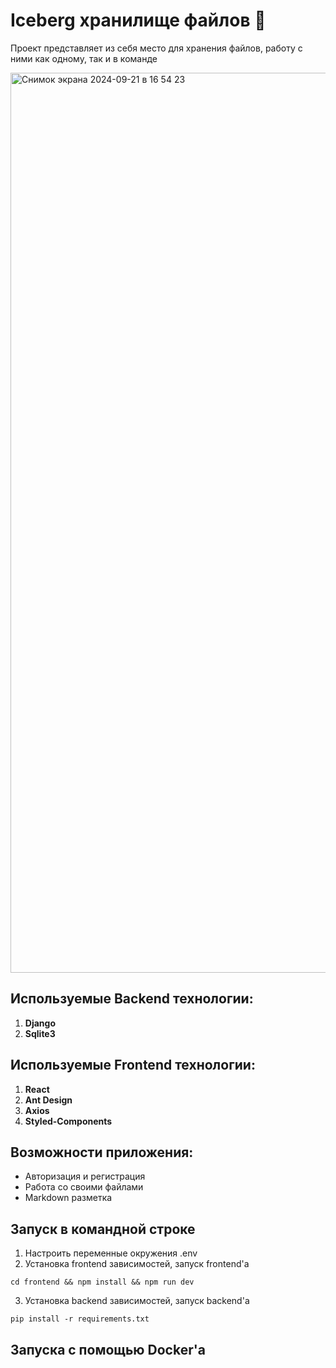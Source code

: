 # Iceberg хранилище файлов 📱

Проект представляет из себя место для хранения файлов, работу с ними как одному, так и в команде

<img width="1440" alt="Снимок экрана 2024-09-21 в 16 54 23" src="https://github.com/user-attachments/assets/fc2d72bc-1473-40f0-b5bf-1fc00100c672">


## Используемые Backend технологии:
1. **Django**  
2. **Sqlite3**  
   
## Используемые Frontend технологии:
1. **React**  
2. **Ant Design**
3. **Axios**
4. **Styled-Components**

## Возможности приложения:
- Авторизация и регистрация
- Работа со своими файлами
- Markdown разметка

## Запуск в командной строке
1. Настроить переменные окружения .env
2. Установка frontend зависимостей, запуск frontend'a
```
cd frontend && npm install && npm run dev 
```
3. Установка backend зависимостей, запуск backend'a
```
pip install -r requirements.txt 
```   

## Запуска с помощью Docker'а
